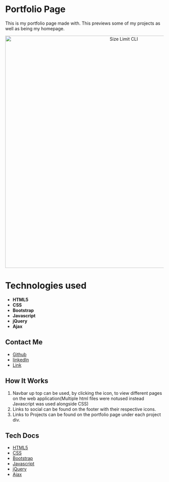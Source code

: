 # Portfolio Page

This is my portfolio page made with. This previews some of my projects as well as being my homepage.

<p align="center">
  <img src="Assets/Images/homepageScreenshot?raw=true" alt="Size Limit CLI" width="738">
</p>

# Technologies used

* **HTML5** 
* **CSS**
* **Bootstrap** 
* **Javascript** 
* **jQuery** 
* **Ajax** 

## Contact Me

* [Github](https://github.com/cmarcano7)
* [linkedIn](https://www.linkedin.com/in/cmarcano7/)
* [Link](https://cmarcano7.github.io/Homework/Week2Homework/Assets/HTML/)


## How It Works

1. Navbar up top can be used, by clicking the icon, to view different pages on the web application(Multiple html files were notused instead Javascript was used alongside CSS)
2. Links to social can be found on the footer with their respective icons.
3. Links to Projects can be found on the portfolio page under each project div.

## Tech Docs

* [HTML5](https://developer.mozilla.org/en-US/docs/Web/Guide/HTML/HTML5)
* [CSS](https://developer.mozilla.org/en-US/docs/Web/CSS)
* [Bootstrap](https://getbootstrap.com/docs/4.1/getting-started/introduction/)
* [Javascript](https://developer.mozilla.org/en-US/docs/Web/JavaScript)
* [jQuery](https://api.jquery.com/)
* [Ajax](https://api.jquery.com/category/ajax/)